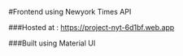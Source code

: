 #Frontend using Newyork Times API

###Hosted at : https://project-nyt-6d1bf.web.app

###Built using Material UI
